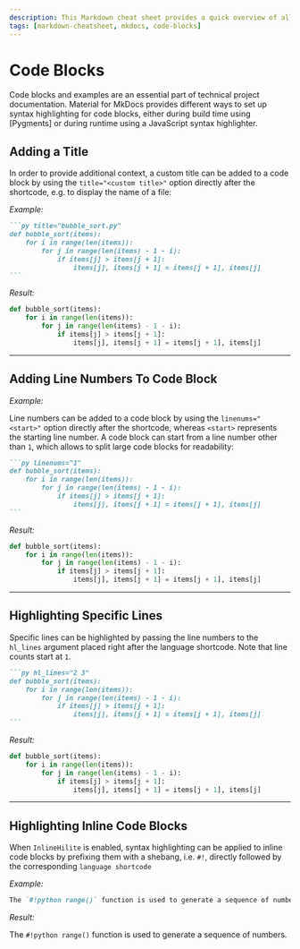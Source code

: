 ```yaml
---
description: This Markdown cheat sheet provides a quick overview of all the Markdown syntax elements for Code Blocks, Code Blocks with Syntax Highlighting, Code Blocks with titles, Code Blocks with numbers.
tags: [markdown-cheatsheet, mkdocs, code-blocks]
---
```


# Code Blocks

Code blocks and examples are an essential part of technical project
documentation. Material for MkDocs provides different ways to set up syntax
highlighting for code blocks, either during build time using [Pygments] or
during runtime using a JavaScript syntax highlighter.

## Adding a Title

In order to provide additional context, a custom title can be added to a code
block by using the `title="<custom title>"` option directly after the shortcode,
e.g. to display the name of a file:

_Example:_

````markdown title="Code block with title"
```py title="bubble_sort.py"
def bubble_sort(items):
    for i in range(len(items)):
        for j in range(len(items) - 1 - i):
            if items[j] > items[j + 1]:
                items[j], items[j + 1] = items[j + 1], items[j]
```
````

_Result:_

```py title="bubble_sort.py"
def bubble_sort(items):
    for i in range(len(items)):
        for j in range(len(items) - 1 - i):
            if items[j] > items[j + 1]:
                items[j], items[j + 1] = items[j + 1], items[j]
```

---

## Adding Line Numbers To Code Block

_Example:_

Line numbers can be added to a code block by using the `linenums="<start>"`
option directly after the shortcode, whereas `<start>` represents the starting
line number. A code block can start from a line number other than `1`, which
allows to split large code blocks for readability:

````markdown title="Code block with line numbers"
```py linenums="1"
def bubble_sort(items):
    for i in range(len(items)):
        for j in range(len(items) - 1 - i):
            if items[j] > items[j + 1]:
                items[j], items[j + 1] = items[j + 1], items[j]
```
````

_Result:_

```py linenums="1"
def bubble_sort(items):
    for i in range(len(items)):
        for j in range(len(items) - 1 - i):
            if items[j] > items[j + 1]:
                items[j], items[j + 1] = items[j + 1], items[j]
```

---

## Highlighting Specific Lines

Specific lines can be highlighted by passing the line numbers to the `hl_lines`
argument placed right after the language shortcode. Note that line counts start
at `1`.

````markdown title="Code block with highlighted lines"
```py hl_lines="2 3"
def bubble_sort(items):
    for i in range(len(items)):
        for j in range(len(items) - 1 - i):
            if items[j] > items[j + 1]:
                items[j], items[j + 1] = items[j + 1], items[j]
```
````

_Result:_

```py linenums="1" hl_lines="2 3"
def bubble_sort(items):
    for i in range(len(items)):
        for j in range(len(items) - 1 - i):
            if items[j] > items[j + 1]:
                items[j], items[j + 1] = items[j + 1], items[j]
```

---

## Highlighting Inline Code Blocks

When `InlineHilite` is enabled, syntax highlighting can be applied to inline
code blocks by prefixing them with a shebang, i.e. `#!`, directly followed by
the corresponding `language shortcode`

_Example:_

```markdown title="Inline code block"
The `#!python range()` function is used to generate a sequence of numbers.
```

_Result:_

The `#!python range()` function is used to generate a sequence of numbers.

<!-- appendices -->

<!-- end appendices -->
